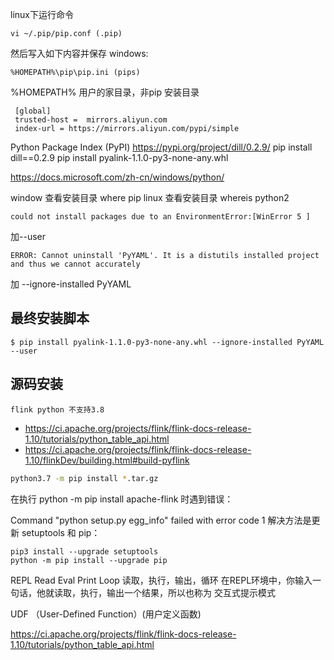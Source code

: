 ﻿linux下运行命令
```
vi ~/.pip/pip.conf (.pip)
```
然后写入如下内容并保存
windows:
```
%HOMEPATH%\pip\pip.ini (pips)
```
%HOMEPATH% 用户的家目录，非pip 安装目录
```
 [global]
 trusted-host =  mirrors.aliyun.com
 index-url = https://mirrors.aliyun.com/pypi/simple
```
Python Package Index (PyPI) 
https://pypi.org/project/dill/0.2.9/
pip install dill==0.2.9
pip install pyalink-1.1.0-py3-none-any.whl

https://docs.microsoft.com/zh-cn/windows/python/

window 查看安装目录
where pip
linux 查看安装目录
whereis python2

```
could not install packages due to an EnvironmentError:[WinError 5 ]
```
加--user

```
ERROR: Cannot uninstall 'PyYAML'. It is a distutils installed project and thus we cannot accurately
```
加  --ignore-installed PyYAML

最终安装脚本
---
```
$ pip install pyalink-1.1.0-py3-none-any.whl --ignore-installed PyYAML --user
```
源码安装
---
`flink python 不支持3.8`
- https://ci.apache.org/projects/flink/flink-docs-release-1.10/tutorials/python_table_api.html
- https://ci.apache.org/projects/flink/flink-docs-release-1.10/flinkDev/building.html#build-pyflink
```bash
python3.7 -m pip install *.tar.gz
```


在执行 python -m pip install apache-flink 时遇到错误：

Command "python setup.py egg_info" failed with error code 1
解决方法是更新 setuptools 和 pip：
```
pip3 install --upgrade setuptools
python -m pip install --upgrade pip
```
REPL
Read Eval Print Loop
读取，执行，输出，循环
在REPL环境中，你输入一句话，他就读取，执行，输出一个结果，所以也称为 交互式提示模式


UDF （User-Defined Function）(用户定义函数)


https://ci.apache.org/projects/flink/flink-docs-release-1.10/tutorials/python_table_api.html
 